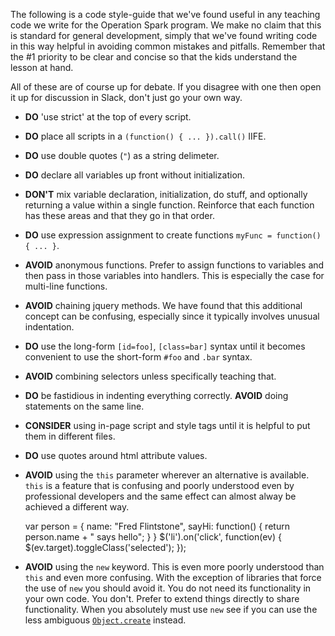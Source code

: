 The following is a code style-guide that we've found useful in any teaching code we write for the Operation Spark program. We make no claim that this is standard for general development, simply that we've found writing code in this way helpful in avoiding common mistakes and pitfalls. Remember that the #1 priority to be clear and concise so that the kids understand the lesson at hand.

All of these are of course up for debate. If you disagree with one then open it up for discussion in Slack, don't just go your own way.

* **DO** 'use strict' at the top of every script.
* **DO** place all scripts in a `(function() { ... }).call()` IIFE.

* **DO** use double quotes (`"`) as a string delimeter. 
* **DO** declare all variables up front without initialization.
* **DON'T** mix variable declaration, initialization, do stuff, and optionally returning a value within a single function. Reinforce that each function has these areas and that they go in that order.
* **DO** use expression assignment to create functions `myFunc = function() { ... }`.
* **AVOID** anonymous functions. Prefer to assign functions to variables and then pass in those variables into handlers. This is especially the case for multi-line functions.
* **AVOID** chaining jquery methods. We have found that this additional concept can be confusing, especially since it typically involves unusual indentation.

* **DO** use the long-form `[id=foo]`, `[class=bar]` syntax until it becomes convenient to use the short-form `#foo` and `.bar` syntax.
* **AVOID** combining selectors unless specifically teaching that.
* **DO** be fastidious in indenting everything correctly. **AVOID** doing statements on the same line.

* **CONSIDER** using in-page script and style tags until it is helpful to put them in different files.
* **DO** use quotes around html attribute values.

* **AVOID** using the `this` parameter wherever an alternative is available. `this` is a feature that is confusing and poorly understood even by professional developers and the same effect can almost alway be achieved a different way.
     
     var person = {
          name: "Fred Flintstone",
          sayHi: function() {
               return person.name + " says hello";
          }
     }
     $('li').on('click', function(ev) {
           $(ev.target).toggleClass('selected');
     });

* **AVOID** using the `new` keyword. This is even more poorly understood than `this` and even more confusing. With the exception of libraries that force the use of `new` you should avoid it. You do not need its functionality in your own code. You don't. Prefer to extend things directly to share functionality. When you absolutely must use `new` see if you can use the less ambiguous [`Object.create`](https://developer.mozilla.org/en-US/docs/Web/JavaScript/Reference/Global_Objects/Object/create) instead.
